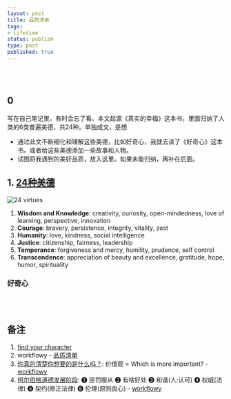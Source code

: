 ```yaml
--- 
layout: post
title: 品质清单
tags: 
- lifetime
status: publish
type: post
published: true
---
```



<br>
<br>


## 0

写在自己笔记里，有时会忘了看。本文起源《真实的幸福》这本书，里面归纳了人类的6类普遍美德，共24种。单独成文，是想

- 通过此文不断细化和理解这些美德，比如好奇心，我就去读了《好奇心》这本书。或者给这些美德添加一些故事和人物。
- 试图将我遇到的美好品质，放入这里。如果未能归纳，再补在后面。


## 1. [24种美德](https://www.wikiwand.com/en/Character_Strengths_and_Virtues)

![24 virtues](https://i.imgur.com/UMudJBS.png)

1. **Wisdom and Knowledge**: creativity, curiosity, open-mindedness, love of learning, perspective, innovation
1. **Courage**: bravery, persistence, integrity, vitality, zest
1. **Humanity**: love, kindness, social intelligence
1. **Justice**: citizenship, fairness, leadership
1. **Temperance**: forgiveness and mercy, humility, prudence, self control
1. **Transcendence**: appreciation of beauty and excellence, gratitude, hope, humor, spirituality


### 好奇心

<br>
<br>



## 备注

1. [find your character](https://www.viacharacter.org/character-strengths)
1. workflowy - [品质清单](https://workflowy.com/#/ab487743bfe9)
1. [你真的清楚你想要的是什么吗？](https://hbr.org/2012/10/no-you-cant-have-it-all): 价值观 = Which is more important? - [workflowy](https://workflowy.com/s/3d0638300cdb/0LuD1Aeiek1PGSJ5)
1. [柯尔伯格道德发展阶段](https://www.wikiwand.com/zh-hans/%E6%9F%AF%E5%B0%94%E4%BC%AF%E6%A0%BC%E9%81%93%E5%BE%B7%E5%8F%91%E5%B1%95%E9%98%B6%E6%AE%B5): ❶ 惩罚服从 ❷ 有啥好处 ❸ 和谐(人:认可) ❹ 权威(法律) ❺ 契约(修正法律) ❻ 伦理(原则良心) - [workflowy](https://workflowy.com/#/106f46952753)